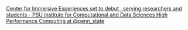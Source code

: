 [Center for Immersive Experiences set to debut , serving researchers and students - PSU Institute for Computational and Data Sciences   High Performance Computing at @penn_state](https://qi.tc/qi/118584)